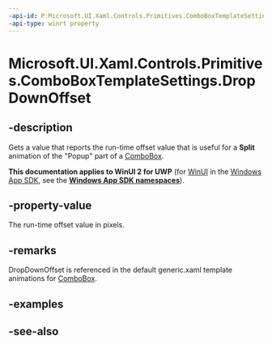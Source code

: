 ```yaml
---
-api-id: P:Microsoft.UI.Xaml.Controls.Primitives.ComboBoxTemplateSettings.DropDownOffset
-api-type: winrt property
---
```


<!-- Property syntax
public double DropDownOffset { get; }
-->

# Microsoft.UI.Xaml.Controls.Primitives.ComboBoxTemplateSettings.DropDownOffset

## -description
Gets a value that reports the run-time offset value that is useful for a **Split** animation of the "Popup" part of a [ComboBox](../microsoft.ui.xaml.controls/combobox.md).

**This documentation applies to WinUI 2 for UWP** (for [WinUI](/windows/apps/winui/winui3/) in the [Windows App SDK](/windows/apps/windows-app-sdk/), see the **[Windows App SDK namespaces](/windows/windows-app-sdk/api/winrt/)**).

## -property-value
The run-time offset value in pixels.

## -remarks
DropDownOffset is referenced in the default generic.xaml template animations for [ComboBox](../microsoft.ui.xaml.controls/combobox.md).

## -examples

## -see-also
